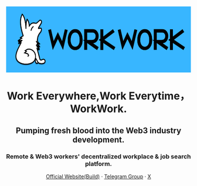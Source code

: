 <div align="center">
  <p><img src="/profile/Work-Work_font_logo.png" alt="Work-Work logo" width="576" height="180"></p>
  <p> <h1> Work Everywhere,Work Everytime，WorkWork. </h1>  </p>
   <p> <h2> Pumping fresh blood into the Web3 industry development.</h2> </p>
   <p> <h3> Remote & Web3 workers' decentralized workplace & job search platform.</h3> </p>
  <p>
    <a href="https://www.work-work.org">Official Website(Build)</a>
    ·
    <a href="https://www.t.me/WorkWorkWeb3/">Telegram Group</a>
    ·
    <a href="https://www.x.com/WorkWorkWeb3/">X</a>
    


  </p>
</div>
